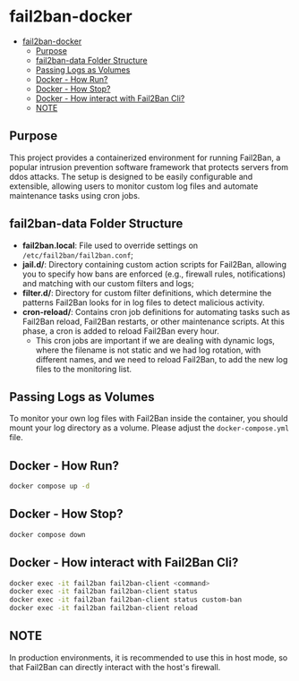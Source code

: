 # fail2ban-docker

- [fail2ban-docker](#fail2ban-docker)
  - [Purpose](#purpose)
  - [fail2ban-data Folder Structure](#fail2ban-data-folder-structure)
  - [Passing Logs as Volumes](#passing-logs-as-volumes)
  - [Docker - How Run?](#docker---how-run)
  - [Docker - How Stop?](#docker---how-stop)
  - [Docker - How interact with Fail2Ban Cli?](#docker---how-interact-with-fail2ban-cli)
  - [NOTE](#note)

## Purpose

This project provides a containerized environment for running Fail2Ban, a popular intrusion prevention software framework that protects servers from ddos attacks.
The setup is designed to be easily configurable and extensible, allowing users to monitor custom log files and automate maintenance tasks using cron jobs.

## fail2ban-data Folder Structure

- **fail2ban.local**: File used to override settings on `/etc/fail2ban/fail2ban.conf`;
- **jail.d/**: Directory containing custom action scripts for Fail2Ban, allowing you to specify how bans are enforced (e.g., firewall rules, notifications) and matching with our custom filters and logs;
- **filter.d/**: Directory for custom filter definitions, which determine the patterns Fail2Ban looks for in log files to detect malicious activity.
- **cron-reload/**: Contains cron job definitions for automating tasks such as Fail2Ban reload, Fail2Ban restarts, or other maintenance scripts. At this phase, a cron is added to reload Fail2Ban every hour.
  - This cron jobs are important if we are dealing with dynamic logs, where the filename is not static and we had log rotation, with different names, and we need to reload Fail2Ban, to add the new log files to the monitoring list.

## Passing Logs as Volumes

To monitor your own log files with Fail2Ban inside the container, you should mount your log directory as a volume.
Please adjust the `docker-compose.yml` file.

## Docker - How Run?

```bash
docker compose up -d
```

## Docker - How Stop?

```bash
docker compose down
```

## Docker - How interact with Fail2Ban Cli?

```bash
docker exec -it fail2ban fail2ban-client <command>
docker exec -it fail2ban fail2ban-client status
docker exec -it fail2ban fail2ban-client status custom-ban
docker exec -it fail2ban fail2ban-client reload
```

## NOTE

In production environments, it is recommended to use this in host mode, so that Fail2Ban can directly interact with the host's firewall.
